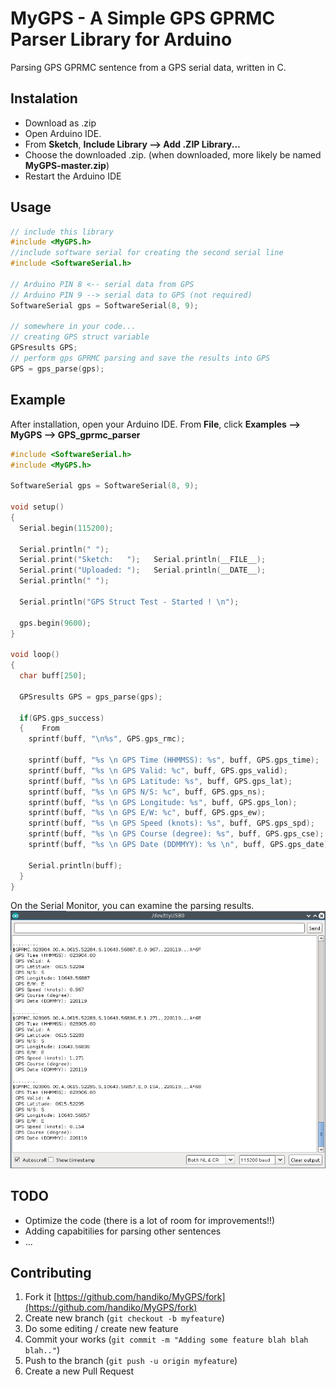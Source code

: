 # MyGPS - A Simple GPS GPRMC Parser Library for Arduino
Parsing GPS GPRMC sentence from a GPS serial data, written in C.

## Instalation
* Download as .zip
* Open Arduino IDE.
* From **Sketch**, **Include Library --> Add .ZIP Library...**
* Choose the downloaded .zip. (when downloaded, more likely be named **MyGPS-master.zip**)
* Restart the Arduino IDE

## Usage
```C
// include this library
#include <MyGPS.h>          
//include software serial for creating the second serial line
#include <SoftwareSerial.h> 

// Arduino PIN 8 <-- serial data from GPS
// Arduino PIN 9 --> serial data to GPS (not required)
SoftwareSerial gps = SoftwareSerial(8, 9);

// somewhere in your code...
// creating GPS struct variable
GPSresults GPS;
// perform gps GPRMC parsing and save the results into GPS
GPS = gps_parse(gps);
```

## Example
After installation, open your Arduino IDE. From **File**, click **Examples --> MyGPS --> GPS_gprmc_parser**
```C
#include <SoftwareSerial.h>
#include <MyGPS.h>

SoftwareSerial gps = SoftwareSerial(8, 9);

void setup()
{
  Serial.begin(115200);
  
  Serial.println(" ");
  Serial.print("Sketch:   ");   Serial.println(__FILE__);
  Serial.print("Uploaded: ");   Serial.println(__DATE__);
  Serial.println(" ");
  
  Serial.println("GPS Struct Test - Started ! \n");

  gps.begin(9600);
}

void loop()
{
  char buff[250];
  
  GPSresults GPS = gps_parse(gps);

  if(GPS.gps_success)
  {    From
    sprintf(buff, "\n%s", GPS.gps_rmc);
    
    sprintf(buff, "%s \n GPS Time (HHMMSS): %s", buff, GPS.gps_time);
    sprintf(buff, "%s \n GPS Valid: %c", buff, GPS.gps_valid);
    sprintf(buff, "%s \n GPS Latitude: %s", buff, GPS.gps_lat);
    sprintf(buff, "%s \n GPS N/S: %c", buff, GPS.gps_ns);
    sprintf(buff, "%s \n GPS Longitude: %s", buff, GPS.gps_lon);
    sprintf(buff, "%s \n GPS E/W: %c", buff, GPS.gps_ew);
    sprintf(buff, "%s \n GPS Speed (knots): %s", buff, GPS.gps_spd);
    sprintf(buff, "%s \n GPS Course (degree): %s", buff, GPS.gps_cse);
    sprintf(buff, "%s \n GPS Date (DDMMYY): %s \n", buff, GPS.gps_date);
    
    Serial.println(buff);
  }
}
```
On the Serial Monitor, you can examine the parsing results.
![](./example.png)

## TODO
* Optimize the code (there is a lot of room for improvements!!)
* Adding capabitilies for parsing other sentences
* ...

## Contributing
1. Fork it [https://github.com/handiko/MyGPS/fork](https://github.com/handiko/MyGPS/fork)
2. Create new branch (`git checkout -b myfeature`)
3. Do some editing / create new feature
4. Commit your works (`git commit -m "Adding some feature blah blah blah.."`)
5. Push to the branch (`git push -u origin myfeature`)
6. Create a new Pull Request
